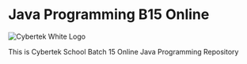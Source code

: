 # Java Programming B15 Online

![Cybertek White Logo](https://cybertekschool.com/assets/img/cybertek_logo_dark.svg "Cybertek")

This is Cybertek School Batch 15 Online Java Programming Repository
